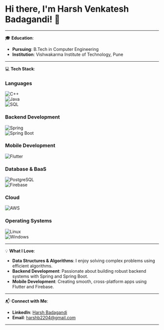 # Hi there, I'm Harsh Venkatesh Badagandi! 👋

---

🎓 **Education**:
- **Pursuing**: B.Tech in Computer Engineering  
- **Institution**: Vishwakarma Institute of Technology, Pune  

---

💻 **Tech Stack**:

### **Languages**
![C++](https://img.shields.io/badge/-C++-00599C?style=flat-square&logo=c%2B%2B&logoColor=white)  
![Java](https://img.shields.io/badge/-Java-007396?style=flat-square&logo=java&logoColor=white)  
![SQL](https://img.shields.io/badge/-SQL-4479A1?style=flat-square&logo=sql&logoColor=white)  

### **Backend Development**
![Spring](https://img.shields.io/badge/-Spring-6DB33F?style=flat-square&logo=spring&logoColor=white)  
![Spring Boot](https://img.shields.io/badge/-Spring%20Boot-6DB33F?style=flat-square&logo=spring-boot&logoColor=white)  

### **Mobile Development**
![Flutter](https://img.shields.io/badge/-Flutter-02569B?style=flat-square&logo=flutter&logoColor=white)  

### **Database & BaaS**
![PostgreSQL](https://img.shields.io/badge/-PostgreSQL-336791?style=flat-square&logo=postgresql&logoColor=white)  
![Firebase](https://img.shields.io/badge/-Firebase-FFCA28?style=flat-square&logo=firebase&logoColor=black)  

### **Cloud**
![AWS](https://img.shields.io/badge/-AWS-FF9900?style=flat-square&logo=amazon-aws&logoColor=black)  

### **Operating Systems**
![Linux](https://img.shields.io/badge/-Linux-FCC624?style=flat-square&logo=linux&logoColor=black)  
![Windows](https://img.shields.io/badge/-Windows-0078D6?style=flat-square&logo=windows&logoColor=white)  

---

💡 **What I Love**:
- **Data Structures & Algorithms**: I enjoy solving complex problems using efficient algorithms.
- **Backend Development**: Passionate about building robust backend systems with Spring and Spring Boot.
- **Mobile Development**: Creating smooth, cross-platform apps using Flutter and Firebase.

---

📬 **Connect with Me**:
- **LinkedIn**: [Harsh Badagandi](https://www.linkedin.com/in/harsh-badagandi/)  
- **Email**: harshb2204@gmail.com  

---



